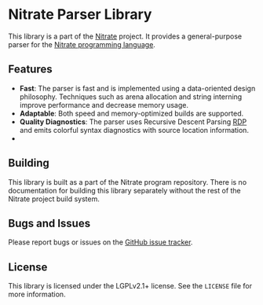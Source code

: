 # Nitrate Parser Library

This library is a part of the [Nitrate](https://nitrate.dev) project. It provides a 
general-purpose parser for the [Nitrate programming language](https://nitrate.dev).

## Features

- **Fast**: The parser is fast and is implemented using a data-oriented design philosophy. 
Techniques such as arena allocation and string interning improve performance and decrease memory usage.
- **Adaptable**: Both speed and memory-optimized builds are supported.
- **Quality Diagnostics**: The parser uses Recursive Descent Parsing [RDP](https://en.wikipedia.org/wiki/Recursive_descent_parser) and emits colorful syntax diagnostics with source location information.
- 
## Building

This library is built as a part of the Nitrate program repository.
There is no documentation for building this library separately without the rest
of the Nitrate project build system.

## Bugs and Issues

Please report bugs or issues on the [GitHub issue tracker](https://github.com/Kracken256/nitrate/issues).

## License

This library is licensed under the LGPLv2.1+ license. See the `LICENSE` file for
more information.
